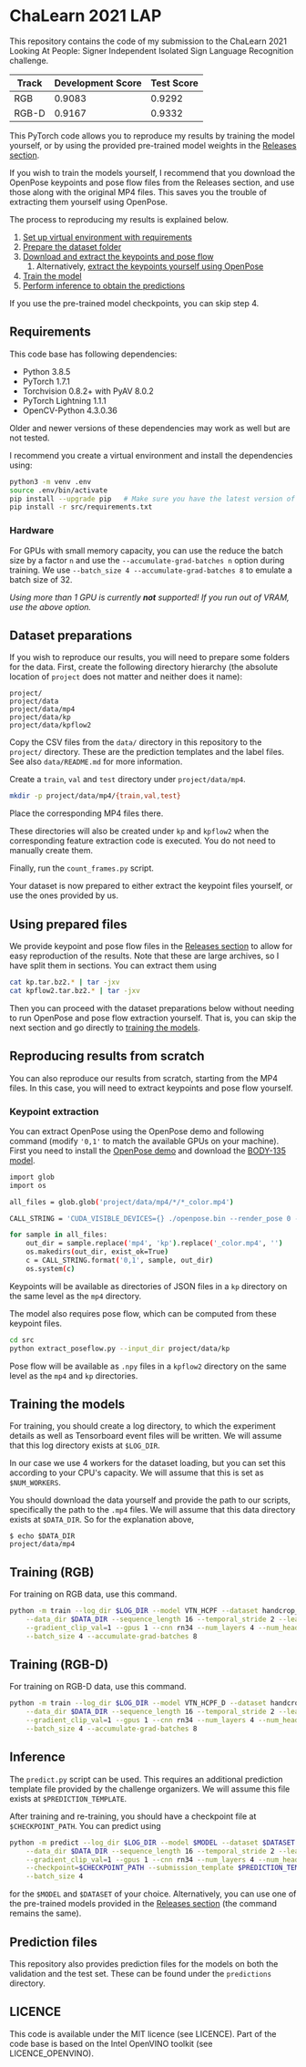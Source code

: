 # ChaLearn 2021 LAP

This repository contains the code of my submission to the ChaLearn 2021 Looking At People: Signer Independent Isolated Sign Language Recognition challenge.

| Track | Development Score | Test Score |
|-------|-------------------|------------|
| RGB   | 0.9083            | 0.9292     |
| RGB-D | 0.9167            | 0.9332     |

This PyTorch code allows you to reproduce my results by training the model
yourself, or by using the provided pre-trained model weights in the [Releases section](https://github.com/m-decoster/ChaLearn-2021-LAP/releases).

If you wish to train the models yourself, I recommend that you download the OpenPose keypoints and pose flow files from the Releases section, and use those
along with the original MP4 files. This saves you the trouble of extracting them yourself using OpenPose.

The process to reproducing my results is explained below.

1. [Set up virtual environment with requirements](#requirements)
2. [Prepare the dataset folder](#dataset-preparations)
3. [Download and extract the keypoints and pose flow](#using-prepared-files)
    1. Alternatively, [extract the keypoints yourself using OpenPose](#reproducing-results-from-scratch)
4. [Train the model](#training-the-models)
5. [Perform inference to obtain the predictions](#inference)

If you use the pre-trained model checkpoints, you can skip step 4.

## Requirements

This code base has following dependencies:

- Python 3.8.5
- PyTorch 1.7.1
- Torchvision 0.8.2+ with PyAV 8.0.2
- PyTorch Lightning 1.1.1
- OpenCV-Python 4.3.0.36

Older and newer versions of these dependencies may work as well but are not tested.

I recommend you create a virtual environment and install the dependencies using:

```bash
python3 -m venv .env
source .env/bin/activate
pip install --upgrade pip   # Make sure you have the latest version of pip
pip install -r src/requirements.txt
```

### Hardware

For GPUs with small memory capacity, you can use the reduce the batch size
by a factor `n` and use the `--accumulate-grad-batches n` option during training.
We use `--batch_size 4 --accumulate-grad-batches 8` to emulate a batch size of 32.

*Using more than 1 GPU is currently **not** supported! If you run out of VRAM, use the above option.*

## Dataset preparations

If you wish to reproduce our results, you will need to prepare some folders for the data.
First, create the following directory hierarchy (the absolute location of `project` does not matter and neither does it name):

```
project/
project/data
project/data/mp4
project/data/kp
project/data/kpflow2
```

Copy the CSV files from the `data/` directory in this repository to the `project/` directory.
These are the prediction templates and the label files.
See also `data/README.md` for more information.

Create a `train`, `val` and `test` directory under `project/data/mp4`.

```bash
mkdir -p project/data/mp4/{train,val,test}
```

Place the corresponding MP4 files there.

These directories will also be created under `kp` and `kpflow2` when the corresponding
feature extraction code is executed. You do not need to manually create them.

Finally, run the `count_frames.py` script.

Your dataset is now prepared to either extract the keypoint files yourself, or use the ones provided by us.

## Using prepared files

We provide keypoint and pose flow files in the [Releases section](https://github.com/m-decoster/ChaLearn-2021-LAP/releases) to allow for easy reproduction of the results.
Note that these are large archives, so I have split them in sections. You can extract them using

```bash
cat kp.tar.bz2.* | tar -jxv
cat kpflow2.tar.bz2.* | tar -jxv
```

Then you can proceed with the dataset preparations below without needing to run OpenPose and pose flow extraction yourself.
That is, you can skip the next section and go directly to [training the models](#training-the-models).

## Reproducing results from scratch

You can also reproduce our results from scratch, starting from the MP4 files.
In this case, you will need to extract keypoints and pose flow yourself.

### Keypoint extraction

You can extract OpenPose using the OpenPose demo and following command (modify `'0,1'` to match the available GPUs on your machine).
First you need to install the [OpenPose demo](https://github.com/CMU-Perceptual-Computing-Lab/openpose/blob/master/doc/01_demo.md) and download the [BODY-135 model](https://github.com/CMU-Perceptual-Computing-Lab/openpose_train/tree/master/experimental_models#single-network-whole-body-pose-estimation-model).

```bash
import glob
import os

all_files = glob.glob('project/data/mp4/*/*_color.mp4')

CALL_STRING = 'CUDA_VISIBLE_DEVICES={} ./openpose.bin --render_pose 0 --number_people_max 1 --display 0 --video {} --write_json {} --model_pose BODY_135'

for sample in all_files:
    out_dir = sample.replace('mp4', 'kp').replace('_color.mp4', '')
    os.makedirs(out_dir, exist_ok=True)
    c = CALL_STRING.format('0,1', sample, out_dir)
    os.system(c)
```

Keypoints will be available as directories of JSON files in a `kp` directory on the same level as the `mp4` directory.

The model also requires pose flow, which can be computed from these keypoint files.

```bash
cd src
python extract_poseflow.py --input_dir project/data/kp
```

Pose flow will be available as `.npy` files in a `kpflow2` directory on the same level as the `mp4` and `kp` directories.

## Training the models

For training, you should create a log directory, to which the experiment details
as well as Tensorboard event files will be written. We will assume that this
log directory exists at `$LOG_DIR`.

In our case we use 4 workers for the dataset loading, but you can set this according
to your CPU's capacity. We will assume that this is set as `$NUM_WORKERS`.

You should download the data yourself and provide the path to our scripts, specifically
the path to the `.mp4` files. We will assume that this data directory exists at `$DATA_DIR`.
So for the explanation above,

```console
$ echo $DATA_DIR
project/data/mp4
```

## Training (RGB)

For training on RGB data, use this command.

```bash
python -m train --log_dir $LOG_DIR --model VTN_HCPF --dataset handcrop_poseflow --num_workers $NUM_WORKERS \
    --data_dir $DATA_DIR --sequence_length 16 --temporal_stride 2 --learning_rate 1e-4 \
    --gradient_clip_val=1 --gpus 1 --cnn rn34 --num_layers 4 --num_heads 8 \
    --batch_size 4 --accumulate-grad-batches 8
```

## Training (RGB-D)

For training on RGB-D data, use this command.

```bash
python -m train --log_dir $LOG_DIR --model VTN_HCPF_D --dataset handcrop_poseflow_rgbd --num_workers $NUM_WORKERS \
    --data_dir $DATA_DIR --sequence_length 16 --temporal_stride 2 --learning_rate 1e-4 \
    --gradient_clip_val=1 --gpus 1 --cnn rn34 --num_layers 4 --num_heads 8 \
    --batch_size 4 --accumulate-grad-batches 8
```

## Inference

The `predict.py` script can be used. This requires an additional prediction template file provided by the challenge organizers. We will assume this file exists at `$PREDICTION_TEMPLATE`.

After training and re-training, you should have a checkpoint file at `$CHECKPOINT_PATH`. You can predict using

```bash
python -m predict --log_dir $LOG_DIR --model $MODEL --dataset $DATASET --num_workers $NUM_WORKERS \
    --data_dir $DATA_DIR --sequence_length 16 --temporal_stride 2 --learning_rate 1e-4 \
    --gradient_clip_val=1 --gpus 1 --cnn rn34 --num_layers 4 --num_heads 8 --max_epochs $NUM_EPOCHS \
    --checkpoint=$CHECKPOINT_PATH --submission_template $PREDICTION_TEMPLATE --out predictions.csv \
    --batch_size 4
```

for the `$MODEL` and `$DATASET` of your choice.
Alternatively, you can use one of the pre-trained models provided in the [Releases section](https://github.com/m-decoster/ChaLearn-2021-LAP/releases)
(the command remains the same).

## Prediction files

This repository also provides prediction files for the models on both the validation and the test set. These can be found under the `predictions` directory.

## LICENCE

This code is available under the MIT licence (see LICENCE). Part of the code base is based on the Intel OpenVINO toolkit (see LICENCE\_OPENVINO).
